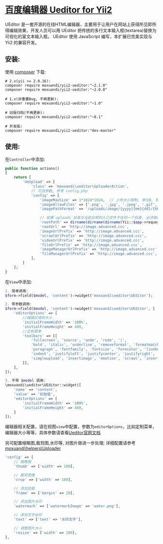 [百度编辑器 Ueditor for Yii2](http://ueditor.baidu.com/website/index.html)
================
UEditor 是一套开源的在线HTML编辑器，主要用于让用户在网站上获得所见即所得编辑效果，开发人员可以用 UEditor 把传统的多行文本输入框(textarea)替换为可视化的富文本输入框。
UEditor 使用 JavaScript 编写，本扩展已完美实现与 Yii2 的兼容开发。

安装:
------------
使用 [composer](http://getcomposer.org/download/) 下载:
```
# 2.x(yii >= 2.0.16):
composer require moxuandi/yii2-ueditor:"~2.1.0"
composer require moxuandi/yii2-ueditor:"~2.0.0"

# 1.x(非重要Bug, 不再更新):
composer require moxuandi/yii2-ueditor:"~1.0"

# 旧版归档(不再更新):
composer require moxuandi/yii2-ueditor:"~0.1"

# 开发版:
composer require moxuandi/yii2-ueditor:"dev-master"
```


使用:
-----

在`Controller`中添加:
```php
public function actions()
{
    return [
        'UeUpload' => [
            'class' => 'moxuandi\ueditor\UploaderAction',
            // 可选参数, 参考 config.php
            'config' => [
                'imageMaxSize' => 1*1024*1024,  // 上传大小限制, 单位B, 默认1MB, 注意修改服务器的大小限制
                'imageAllowFiles' => ['.png', '.jpg', '.jpeg', '.gif', '.bmp'],  // 允许上传的文件类型
                'imagePathFormat' => '/uploads/image/{yyyy}{mm}{dd}/{hh}{ii}{ss}_{rand:6}',  // 文件保存路径

                // 如果`uploads`目录与当前应用的入口文件不在同一个目录, 必须做如下配置:
                'rootPath' => dirname(dirname(dirname(Yii::$app->request->scriptFile))),
                'rootUrl' => 'http://image.advanced.ccc',
                'imageUrlPrefix' => 'http://image.advanced.ccc',
                'scrawlUrlPrefix' => 'http://image.advanced.ccc',
                'videoUrlPrefix' => 'http://image.advanced.ccc',
                'fileUrlPrefix' => 'http://image.advanced.ccc',
                'imageManagerUrlPrefix' => 'http://image.advanced.ccc',
                'fileManagerUrlPrefix' => 'http://image.advanced.ccc',
            ],
        ]
    ];
}
```

在`View`中添加:
```php
1. 简单调用:
$form->field($model, 'content')->widget('moxuandi\ueditor\UEditor');

2. 带参数调用:
$form->field($model, 'content')->widget('moxuandi\ueditor\UEditor', [
    'editorOptions' => [
        //编辑区域的大小
        'initialFrameWidth' => '100%',
        'initialFrameHeight' => 400,
        //定制菜单
        'toolbars' => [[
            'fullscreen', 'source', 'undo', 'redo', '|',
            'bold', 'italic', 'underline', 'removeformat', 'formatmatch', 'pasteplain', '|',
            'paragraph', 'fontfamily', 'fontsize', 'forecolor', 'lineheight', 'insertorderedlist', 'insertunorderedlist', '|',
            'indent', 'justifyleft', 'justifycenter', 'justifyright', 'justifyjustify', '|',
            'simpleupload', 'insertimage', 'emotion', 'scrawl', 'insertvideo', 'attachment', 'map', 'link', 'unlink', 'anchor', 'spechars', 'insertcode'
        ]],
    ],
]);

3. 不带 $model 调用:
\moxuandi\ueditor\UEditor::widget([
    'name' => 'content',
    'value' => '初始值',
    'editorOptions' => [
        'initialFrameWidth' => '100%',
        'initialFrameHeight' => 400,
    ]
]);
```

编辑器相关配置，请在视图`view`中配置，参数为`editorOptions`，比如定制菜单，编辑器大小等等，具体参数请查看[Ueditor官网文档](http://fex-team.github.io/ueditor/#start-config)

另可配置缩略图,裁剪图,水印等, 对图片做进一步处理; 详细配置请参考[moxuandi\helpers\Uploader](https://github.com/moxuandi/yii2-helpers)
```php
'config' => [
    // 缩略图
    'thumb' => ['width' => 100],

    // 裁剪图像
    'crop' => ['width' => 100],

    // 添加边框
    'frame' => ['margin' => 20],

    // 添加图片水印
    'watermark' => ['watermarkImage' => 'water.png'],

    // 添加文字水印
    'text' => ['text' => '水印文字'],

    // 调整图片大小
    'resize' => ['width' => 100],
],
```

